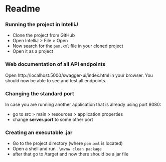 # Readme

### Running the project in IntelliJ

- Clone the project from GitHub
- Open IntelliJ > File > Open
- Now search for the ``pom.xml`` file in your cloned project
- Open it as a project

### Web documentation of all API endpoints

Open http://localhost:5000/swagger-ui/index.html in your browser. You should now be able to see and test all endpoints.

### Changing the standard port

In case you are running another application that is already using port 8080:
- go to src > main > resources > application.properties
- change **server.port** to some other port

### Creating an executable .jar

- Go to the project directory (where ``pom.xml`` is located)
- Open a shell and run ``.\mvnw clean package``
- after that go to /target and now there should be a jar file


